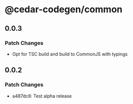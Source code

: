 # @cedar-codegen/common

## 0.0.3

### Patch Changes

- Opt for TSC build and build to CommonJS with typings

## 0.0.2

### Patch Changes

- a487dc8: Test alpha release
